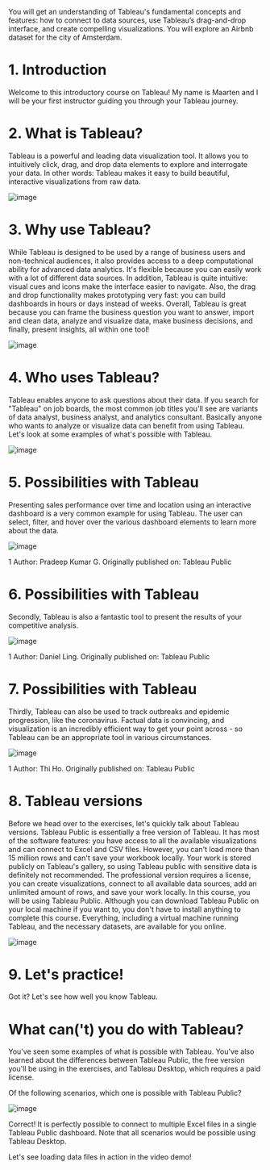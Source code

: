 You will get an understanding of Tableau's fundamental concepts and features: how to connect to data sources, use Tableau’s drag-and-drop interface, and create compelling visualizations. You will explore an Airbnb dataset for the city of Amsterdam.

# 1. Introduction

Welcome to this introductory course on Tableau! My name is Maarten and I will be your first instructor guiding you through your Tableau journey.

# 2. What is Tableau?

Tableau is a powerful and leading data visualization tool. It allows you to intuitively click, drag, and drop data elements to explore and interrogate your data. In other words: Tableau makes it easy to build beautiful, interactive visualizations from raw data.

![image](https://github.com/artempohribnyi/datacamp/assets/113499718/3704706a-0fd8-4bb0-9872-ed8c458ca3eb)

# 3. Why use Tableau?

While Tableau is designed to be used by a range of business users and non-technical audiences, it also provides access to a deep computational ability for advanced data analytics. It's flexible because you can easily work with a lot of different data sources. In addition, Tableau is quite intuitive: visual cues and icons make the interface easier to navigate. Also, the drag and drop functionality makes prototyping very fast: you can build dashboards in hours or days instead of weeks. Overall, Tableau is great because you can frame the business question you want to answer, import and clean data, analyze and visualize data, make business decisions, and finally, present insights, all within one tool!

![image](https://github.com/artempohribnyi/datacamp/assets/113499718/a8286401-b3d4-48b2-95c2-fae487c1fb06)

# 4. Who uses Tableau?

Tableau enables anyone to ask questions about their data. If you search for "Tableau" on job boards, the most common job titles you'll see are variants of data analyst, business analyst, and analytics consultant. Basically anyone who wants to analyze or visualize data can benefit from using Tableau. Let's look at some examples of what's possible with Tableau.

![image](https://github.com/artempohribnyi/datacamp/assets/113499718/4cd77f86-fd0c-4229-a8b2-0dbe830de31b)

# 5. Possibilities with Tableau

Presenting sales performance over time and location using an interactive dashboard is a very common example for using Tableau. The user can select, filter, and hover over the various dashboard elements to learn more about the data.

![image](https://github.com/artempohribnyi/datacamp/assets/113499718/c0318532-e376-4feb-bf41-72c6a1742d26)

1 Author: Pradeep Kumar G. Originally published on: Tableau Public

# 6. Possibilities with Tableau

Secondly, Tableau is also a fantastic tool to present the results of your competitive analysis.

![image](https://github.com/artempohribnyi/datacamp/assets/113499718/44a5e49c-e68f-436f-b44c-a816077e7d9a)

1 Author: Daniel Ling. Originally published on: Tableau Public

# 7. Possibilities with Tableau

Thirdly, Tableau can also be used to track outbreaks and epidemic progression, like the coronavirus. Factual data is convincing, and visualization is an incredibly efficient way to get your point across - so Tableau can be an appropriate tool in various circumstances.

![image](https://github.com/artempohribnyi/datacamp/assets/113499718/c34a9b23-6605-4e87-9265-f5ac149c41e2)

1 Author: Thi Ho. Originally published on: Tableau Public

# 8. Tableau versions

Before we head over to the exercises, let's quickly talk about Tableau versions. Tableau Public is essentially a free version of Tableau. It has most of the software features: you have access to all the available visualizations and can connect to Excel and CSV files. However, you can't load more than 15 million rows and can't save your workbook locally. Your work is stored publicly on Tableau's gallery, so using Tableau public with sensitive data is definitely not recommended. The professional version requires a license, you can create visualizations, connect to all available data sources, add an unlimited amount of rows, and save your work locally. In this course, you will be using Tableau Public. Although you can download Tableau Public on your local machine if you want to, you don't have to install anything to complete this course. Everything, including a virtual machine running Tableau, and the necessary datasets, are available for you online.

![image](https://github.com/artempohribnyi/datacamp/assets/113499718/c6b7a8e1-cbbd-4f93-8a54-d62d7abe2521)

# 9. Let's practice!

Got it? Let's see how well you know Tableau.

# What can('t) you do with Tableau?

You've seen some examples of what is possible with Tableau. You've also learned about the differences between Tableau Public, the free version you'll be using in the exercises, and Tableau Desktop, which requires a paid license.

Of the following scenarios, which one is possible with Tableau Public?

![image](https://github.com/artempohribnyi/datacamp/assets/113499718/154c2e83-8793-414d-8a81-f7ca3075218a)

Correct! It is perfectly possible to connect to multiple Excel files in a single Tableau Public dashboard. Note that all scenarios would be possible using Tableau Desktop.

Let's see loading data files in action in the video demo!

